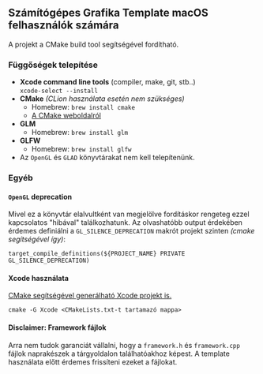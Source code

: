 ## Számítógépes Grafika Template macOS felhasználók számára
A projekt a CMake build tool segítségével fordítható.  
### Függőségek telepítése
- **Xcode command line tools** (compiler, make, git, stb..)  
  `xcode-select --install`
- **CMake** *(CLion használata esetén nem szükséges)*
  - Homebrew: `brew install cmake`
  - [A CMake weboldalról](https://cmake.org/)
- **GLM**
  - Homebrew: `brew install glm`
- **GLFW**
  - Homebrew: `brew install glfw`
- Az `OpenGL` és `GLAD` könyvtárakat nem kell telepítenünk.  
### Egyéb
#### `OpenGL` deprecation
Mivel ez a könyvtár elalvultként van megjelölve fordításkor rengeteg ezzel kapcsolatos "hibával" találkozhatunk. Az olvashatóbb output érdekében érdemes definiálni a `GL_SILENCE_DEPRECATION` makrót projekt szinten *(cmake segítségével így)*:  
```
target_compile_definitions(${PROJECT_NAME} PRIVATE GL_SILENCE_DEPRECATION)
```
#### Xcode használata 
[CMake segítségével generálható Xcode projekt is.](https://cmake.org/cmake/help/v3.0/manual/cmake-generators.7.html)
```console
cmake -G Xcode <CMakeLists.txt-t tartamazó mappa>
```
#### **Disclaimer: Framework fájlok**
Arra nem tudok garanciát vállalni, hogy a `framework.h` és `framework.cpp` fájlok naprakészek a tárgyoldalon találhatóakhoz képest. A template használata előtt érdemes frissíteni ezeket a fájlokat.
